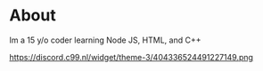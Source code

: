 # About
Im a 15 y/o coder learning Node JS, HTML, and C++

 https://discord.c99.nl/widget/theme-3/404336524491227149.png
